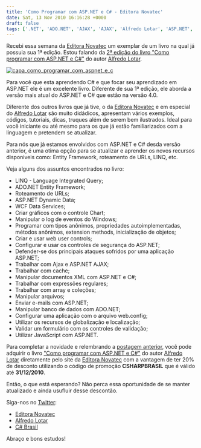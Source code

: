 ```yaml
---
title: 'Como Programar com ASP.NET e C# - Editora Novatec'
date: Sat, 13 Nov 2010 16:16:28 +0000
draft: false
tags: ['.NET', 'ADO.NET', 'AJAX', 'AJAX', 'Alfredo Lotar', 'ASP.NET', 'ASP.NET', 'C#', 'C#', 'CSS', 'Dicas', 'Dicas', 'Entity Framework', 'Entity Framework', 'Framework', 'LINQ', 'LINQ', 'Livros', 'Microsoft', 'MVC', 'MVC', 'Novatec Editora', 'Resenha', 'Resenhas', 'VB.NET', 'VB.NET', 'Visual Studio', 'Visual Studio', 'WCF', 'WebService', 'WinForm']
---
```


Recebi essa semana da [Editora Novatec](http://www.novatec.com.br/) um exemplar de um livro na qual já possuia sua 1ª edição. Estou falando da [2ª edição do livro "Como programar com ASP.NET e C#"](https://novatec.com.br/livros/como-programar-com-aspnet-c-2ed/) do autor [Alfredo Lotar](http://twitter.com/AlfredoLotar).

[![](https://raphaelcardoso.com.br/wp-content/uploads/2010/11/capa_como_programar_com_aspnet_e_c-1-210x300.jpg "capa_como_programar_com_aspnet_e_c")](https://raphaelcardoso.com.br/wp-content/uploads/2010/11/capa_como_programar_com_aspnet_e_c-1.jpg)

Para você que esta aprendendo C# e que focar seu aprendizado em ASP.NET ele é um excelente livro. Diferente de sua 1ª edição, ele aborda a versão mais atual do ASP.NET e C# que estão na versão 4.0.

Diferente dos outros livros que já tive, o da [Editora Novatec](http://www.novatec.com.br/) e em especial do [Alfredo Lotar](http://twitter.com/AlfredoLotar) são muito didádicos, apresentam vários exemplos, códigos, tutoriais, dicas, truques além de serem bem ilustrados. Ideal para você iniciante ou até mesmo para os que já estão familiarizados com a linguagem e pretendem se atualizar.

Para nós que já estamos envolvidos com ASP.NET e C# desda versão anterior, é uma otima opção para se atualizar e aprender os novos recursos disponiveis como: Entity Framework, roteamento de URLs, LINQ, etc.

Veja alguns dos assuntos encontrados no livro:

*   LINQ - Language Integrated Query;
*   ADO.NET Entity Framework;
*   Roteamento de URLs;
*   ASP.NET Dynamic Data;
*   WCF Data Services;
*   Criar gráficos com o controle Chart;
*   Manipular o log de eventos do Windows;
*   Programar com tipos anônimos, propriedades autoimplementadas, métodos anônimos, extension methods, inicialização de objetos;
*   Criar e usar web user controls;
*   Configurar e usar os controles de segurança do ASP.NET;
*   Defender-se dos principais ataques sofridos por uma aplicação ASP.NET;
*   Trabalhar com Ajax e ASP.NET AJAX;
*   Trabalhar com cache;
*   Manipular documentos XML com ASP.NET e C#;
*   Trabalhar com expressões regulares;
*   Trabalhar com array e coleções;
*   Manipular arquivos;
*   Enviar e-mails com ASP.NET;
*   Manipular banco de dados com ADO.NET;
*   Configurar uma aplicação com o arquivo web.config;
*   Utilizar os recursos de globalização e localização;
*   Validar um formulário com os controles de validação;
*   Utilizar JavaScript com ASP.NET.

Para completar a novidade e relembrando a [postagem anterior](https://raphaelcardoso.com.br/livros-com-20-de-desconto-na-editora-novatec/), você pode adquirir o livro ["Como programar com ASP.NET e C#"](https://novatec.com.br/livros/como-programar-com-aspnet-c-2ed/) do autor [Alfredo Lotar](http://twitter.com/AlfredoLotar) diretamente pelo site da [Editora Novatec](http://www.novatec.com.br/) com a vantagem de ter 20% de desconto utilizando o código de promoção **CSHARPBRASIL** que é válido até **31/12/2010**.

Então, o que está esperando? Não perca essa oportunidade de se manter atualizado e ainda usufluir desse descontão.

Siga-nos no [Twitter](http://twitter.com/):

*   [Editora Novatec](http://twitter.com/novateceditora)
*   [Alfredo Lotar](http://twitter.com/AlfredoLotar)
*   [C# Brasil](http://twitter.com/csharpbrasil)

Abraço e bons estudos!
